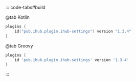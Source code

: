 ::: code-tabs#build

@tab Kotlin

```kotlin
plugins {
    id("pub.ihub.plugin.ihub-settings") version "1.3.4"
}
```

@tab Groovy

```groovy
plugins {
    id 'pub.ihub.plugin.ihub-settings' version '1.3.4'
}
```

:::